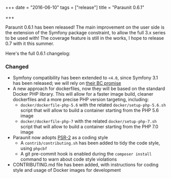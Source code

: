 +++
date = "2016-06-10"
tags = ["release"]
title = "Paraunit 0.6.1"

+++

Paraunit 0.6.1 has been released! The main improvement on the user side is the extension of the Symfony package constraint,
to allow the full 3.x series to be used with! The coverage feature is still in the works, I hope to release 0.7 with it
this summer.

Here's the full 0.6.1 changelog:

### Changed

* Symfony compatibility has been extended to `<4.0`, since Symfony 3.1 has been released; we will rely on [their BC promise](https://symfony.com/doc/current/contributing/code/bc.html)
* A new approach for dockerfiles, now they will be based on the standard Docker PHP library. This will allow for a
faster image build, cleaner dockerfiles and a more precise PHP version targeting, including:
  * `docker/dockerfile-php-5.6` with the related `docker/setup-php-5.6.sh` script that will allow to build a container
  starting from the PHP 5.6 image
  * `docker/dockerfile-php-7` with the related  `docker/setup-php-7.sh` script that will allow to build a container
  starting from the PHP 7.0 image
* Paraunit now adopts [PSR-2](https://www.php-fig.org/psr/psr-2/) as a coding style
  * A `contrib/contributing.sh` has been added to tidy the code style, using `phpcbf`
  * A git pre-commit hook is enabled during the `composer install` command to warn about code style violations
* CONTRIBUTING.md file has been added, with instructions for coding style and usage of Docker images for development
